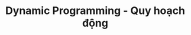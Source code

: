 ---
layout: posts_by_category
categories: dp
title: Dynamic Programming - Quy hoạch động
permalink: /category/dp
---